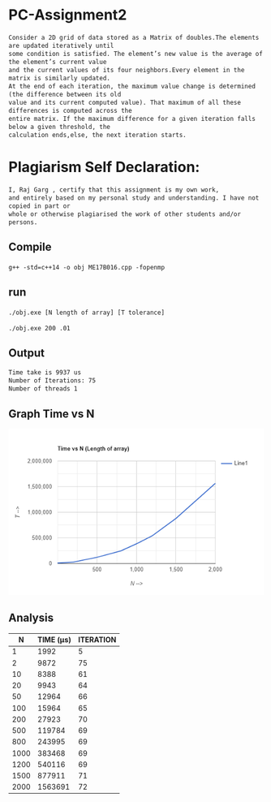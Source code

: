 # PC-Assignment2
```
Consider a 2D grid of data stored as a Matrix of doubles.The elements are updated iteratively until 
some condition is satisfied. The element’s new value is the average of the element’s current value 
and the current values of its four neighbors.Every element in the matrix is similarly updated. 
At the end of each iteration, the maximum value change is determined (the difference between its old 
value and its current computed value). That maximum of all these differences is computed across the 
entire matrix. If the maximum difference for a given iteration falls below a given threshold, the 
calculation ends,else, the next iteration starts.
```
# Plagiarism Self Declaration:
```
I, Raj Garg , certify that this assignment is my own work,
and entirely based on my personal study and understanding. I have not copied in part or
whole or otherwise plagiarised the work of other students and/or persons.
```
## Compile
`g++ -std=c++14 -o obj ME17B016.cpp -fopenmp`
## run
`./obj.exe [N length of array] [T tolerance]`

`./obj.exe 200 .01`
## Output
```
Time take is 9937 us
Number of Iterations: 75
Number of threads 1
```
## Graph Time vs N
![Analysis](https://github.com/me17b016/PC-Assignment2/blob/main/line-graph.png)

## Analysis
|N         | TIME (μs)     | ITERATION |
| -------- | ------------- | --------- |
|1         |   1992        |   5       |
|2         |   9872        |   75      |
|10        |   8388        |   61      | 
|20        |   9943        |   64      |
|50        |   12964       |   66      |
|100       |   15964       |   65      |
|200       |   27923       |   70      |
|500       |   119784      |   69      |
|800       |   243995      |   69      |
|1000      |   383468      |   69      |
|1200      |   540116      |   69      |
|1500      |   877911      |   71      |
|2000      |   1563691     |   72      |
